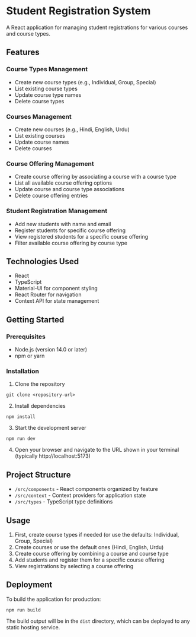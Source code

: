 # Student Registration System

A React application for managing student registrations for various courses and course types.

## Features

### Course Types Management
- Create new course types (e.g., Individual, Group, Special)
- List existing course types
- Update course type names
- Delete course types

### Courses Management
- Create new courses (e.g., Hindi, English, Urdu)
- List existing courses
- Update course names
- Delete courses

### Course Offering Management
- Create course offering by associating a course with a course type
- List all available course offering options
- Update course and course type associations
- Delete course offering entries

### Student Registration Management
- Add new students with name and email
- Register students for specific course offering
- View registered students for a specific course offering
- Filter available course offering by course type

## Technologies Used

- React
- TypeScript
- Material-UI for component styling
- React Router for navigation
- Context API for state management

## Getting Started

### Prerequisites
- Node.js (version 14.0 or later)
- npm or yarn

### Installation

1. Clone the repository
```
git clone <repository-url>
```

2. Install dependencies
```
npm install
```

3. Start the development server
```
npm run dev
```

4. Open your browser and navigate to the URL shown in your terminal (typically http://localhost:5173)

## Project Structure

- `/src/components` - React components organized by feature
- `/src/context` - Context providers for application state
- `/src/types` - TypeScript type definitions

## Usage

1. First, create course types if needed (or use the defaults: Individual, Group, Special)
2. Create courses or use the default ones (Hindi, English, Urdu)
3. Create course offering by combining a course and course type
4. Add students and register them for a specific course offering
5. View registrations by selecting a course offering

## Deployment

To build the application for production:
```
npm run build
```

The build output will be in the `dist` directory, which can be deployed to any static hosting service.
